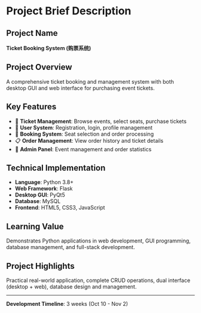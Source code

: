 # Project Brief Description

## Project Name
**Ticket Booking System (购票系统)**

## Project Overview
A comprehensive ticket booking and management system with both desktop GUI and web interface for purchasing event tickets.

## Key Features
- 🎫 **Ticket Management**: Browse events, select seats, purchase tickets
- 👤 **User System**: Registration, login, profile management
- 🛒 **Booking System**: Seat selection and order processing
- 📋 **Order Management**: View order history and ticket details
- 🔐 **Admin Panel**: Event management and order statistics

## Technical Implementation
- **Language**: Python 3.8+
- **Web Framework**: Flask
- **Desktop GUI**: PyQt5
- **Database**: MySQL
- **Frontend**: HTML5, CSS3, JavaScript

## Learning Value
Demonstrates Python applications in web development, GUI programming, database management, and full-stack development.

## Project Highlights
Practical real-world application, complete CRUD operations, dual interface (desktop + web), database design and management.

---
**Development Timeline**: 3 weeks (Oct 10 - Nov 2)